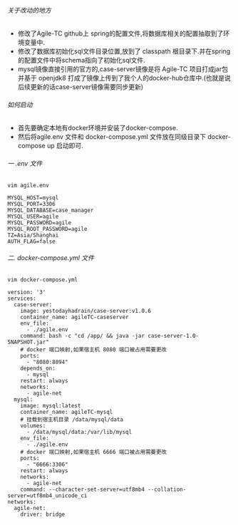###### 关于改动的地方

- 修改了Agile-TC github上 spring的配置文件,将数据库相关的配置抽取到了环境变量中.
- 修改了数据库初始化sql文件目录位置,放到了 classpath 根目录下.并在spring的配置文件中将schema指向了初始化sql文件.
- mysql镜像直接引用的官方的,case-server镜像是将 Agile-TC 项目打成jar包 并基于 openjdk8 打成了镜像上传到了我个人的docker-hub仓库中.(也就是说后续更新的话case-server镜像需要同步更新)

###### 如何启动

- 首先要确定本地有docker环境并安装了docker-compose.
- 然后将agile.env 文件和 docker-compose.yml 文件放在同级目录下 docker-compose up 启动即可.



###### 一 .env 文件

```
vim agile.env

MYSQL_HOST=mysql
MYSQL_PORT=3306
MYSQL_DATABASE=case_manager
MYSQL_USER=agile
MYSQL_PASSWORD=agile
MYSQL_ROOT_PASSWORD=agile
TZ=Asia/Shanghai
AUTH_FLAG=false
```

###### 二. docker-compose.yml 文件
```
vim docker-compose.yml

version: '3'
services:
  case-server:
    image: yestodayhadrain/case-server:v1.0.6
    container_name: agileTC-caseserver
    env_file:
      - ./agile.env
    command: bash -c "cd /app/ && java -jar case-server-1.0-SNAPSHOT.jar"
    # docker 端口映射,如果宿主机 8080 端口被占用需要更改
    ports:
      - "8080:8094"
    depends_on:
      - mysql
    restart: always
    networks:
      - agile-net
  mysql:
    image: mysql:latest
    container_name: agileTC-mysql
    # 挂载到宿主机目录 /data/mysql/data 
    volumes:
      - /data/mysql/data:/var/lib/mysql
    env_file:
      - ./agile.env
    # docker 端口映射,如果宿主机 6666 端口被占用需要更改
    ports:
      - "6666:3306" 
    restart: always
    networks:
      - agile-net
    command: --character-set-server=utf8mb4 --collation-server=utf8mb4_unicode_ci
networks:
  agile-net:
    driver: bridge
```
